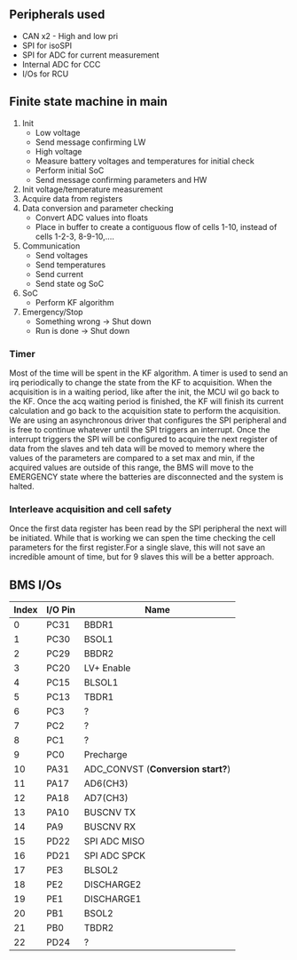 
## Peripherals used
* CAN x2 - High and low pri
* SPI for isoSPI
* SPI for ADC for current measurement
* Internal ADC for CCC
* I/Os for RCU


## Finite state machine in main
1. Init
    * Low voltage
    * Send message confirming LW
    * High voltage
    * Measure battery voltages and temperatures for initial check
    * Perform initial SoC
    * Send message confirming parameters and HW
2. Init voltage/temperature measurement
3. Acquire data from registers
4. Data conversion and parameter checking
    * Convert ADC values into floats
    * Place in buffer to create a contiguous flow of cells 1-10, instead of cells 1-2-3, 8-9-10,.... 
4. Communication
    * Send voltages
    * Send temperatures
    * Send current
    * Send state og SoC
5. SoC
    * Perform KF algorithm
6. Emergency/Stop
    * Something wrong -> Shut down
    * Run is done     -> Shut down

### Timer
Most of the time will be spent in the KF algorithm. A timer is used to send an irq periodically to change the state from the KF to acquisition. When the acquisition is in a waiting period, like after the init, the MCU wil go back to the KF. Once the acq waiting period is finished, the KF will finish its current calculation and go back to the acquisition state to perform the acquisition. We are using an asynchronous driver that configures the SPI peripheral and is free to continue whatever until the SPI triggers an interrupt. Once the interrupt triggers the SPI will be configured to acquire the next register of data from the slaves and teh data will be moved to memory where the values of the parameters are compared to a set max and min, if the acquired values are outside of this range, the BMS will move to the EMERGENCY state where the batteries are disconnected and the system is halted.
    

### Interleave acquisition and cell safety
Once the first data register has been read by the SPI peripheral the next will be initiated. While that is working we can spen the time checking the cell parameters for the first register.For a single slave, this will not save an incredible amount of time, but for 9 slaves this will be a better approach. 


## BMS I/Os

| Index | I/O Pin | Name                               |
| ----- | ------- | ---------------------------------- |
| 0     | PC31    | BBDR1                              |
| 1     | PC30    | BSOL1                              |
| 2     | PC29    | BBDR2                              |
| 3     | PC20    | LV+ Enable                         |
| 4     | PC15    | BLSOL1                             |
| 5     | PC13    | TBDR1                              |
| 6     | PC3     | ?                                  |
| 7     | PC2     | ?                                  |
| 8     | PC1     | ?                                  |
| 9     | PC0     | Precharge                          |
| 10    | PA31    | ADC_CONVST (**Conversion start?**) |
| 11    | PA17    | AD6(CH3)                           |
| 12    | PA18    | AD7(CH3)                           |
| 13    | PA10    | BUSCNV TX                          |
| 14    | PA9     | BUSCNV RX                          |
| 15    | PD22    | SPI ADC MISO                       |
| 16    | PD21    | SPI ADC SPCK                       |
| 17    | PE3     | BLSOL2                             |
| 18    | PE2     | DISCHARGE2                         |
| 19    | PE1     | DISCHARGE1                         |
| 20    | PB1     | BSOL2                              |
| 21    | PB0     | TBDR2                              |
| 22    | PD24    | ?                                  |